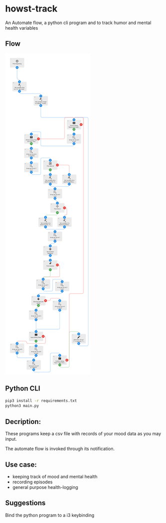 # howst-track
An Automate flow, a python cli program and to track humor and mental health variables

## Flow

![](flow.png)

## Python CLI

 ``` bash
pip3 install -r requirements.txt
python3 main.py
```

## Decription:

These programs keep a csv file with records of your mood data as you may input.

The automate flow is invoked through its notification.

## Use case:

* keeping track of mood and mental health
* recording episodes
* general purpose health-logging


## Suggestions

Bind the python program to a i3 keybinding


